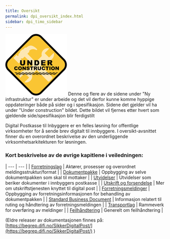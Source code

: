 ```yaml
---
title: Oversikt
permalink: dpi_oversikt_index.html
sidebar: dpi_timo_sidebar
---
```


![](/images/dpi/underarbeide.png)
Denne og flere av de sidene under "Ny infrastruktur" er under arbeide og det vil derfor kunne komme hyppige oppdateringer både på sider og i spesifikasjon. Sidene det gjelder vil ha under "Under construction" bildet. 
Dette bildet vil fjernes etter hvert som gjeldende side/spesifikasjon blir ferdigstilt 

Digital Postkasse til Inbyggere er en felles løsning for offentlige virksomheter for å sende brev digitalt til innbyggere. I oversikt-avsnittet finner du en overordnet beskrivelse av den underliggende virksomhetsarkitekturen for løsningen.

### Kort beskrivelse av de øvrige kapitlene i veiledningen:

| --- | --- |
| [Forretningslag](sdp_forretningslag_index.html) | Aktører, prosesser og overordnet meldingsstruktur/format |
| [Dokumentpakke](dokumentpakke_index.html) | Oppbygging av selve dokumentpakken som skal til mottaker |
| [Utvidelser](sdp_utvidelser_index.html) | Utvidelser som beriker dokumenter i innbyggers postkasse |
| [Utskrift og forsendelse](sdp_index_utskrift.html) | Mer om utskriftstjenesten knyttet til digital post |
| [Forretningsmeldinger](sdp_index.html) | Oppbygging av forretningsinformasjonen for behandling av dokumentpakken |
| [Standard Business Document](standardbusinessdocument_index.html) | Informasjon relatert til ruting og håndtering av forretningsmeldingen |
| [Transportlag](sdp_transportlag_index.html) | Rammeverk for overføring av meldinger |
| [Feilhåndtering](sdp_feil_index.html) | Generelt om feilhåndtering |

(Eldre releaser av dokumentasjonen finnes på: [https://begrep.difi.no/SikkerDigitalPost/](https://begrep.difi.no/SikkerDigitalPost/) )

